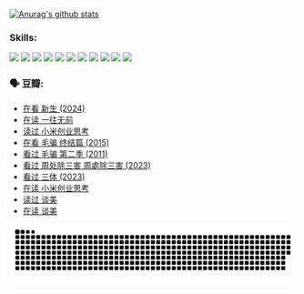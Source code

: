 
[![Anurag's github stats](https://github-readme-stats.vercel.app/api?username=w940853815)](https://github.com/anuraghazra/github-readme-stats)

### Skills:

<code><img height="32" src="https://cdn.jsdelivr.net/npm/simple-icons@v5/icons/python.svg"></code>
<code><img height="32" src="https://cdn.jsdelivr.net/npm/simple-icons@v5/icons/javascript.svg"></code>
<code><img height="32" src="https://cdn.jsdelivr.net/npm/simple-icons@v5/icons/django.svg"></code>
<code><img height="32" src="https://cdn.jsdelivr.net/npm/simple-icons@v5/icons/flask.svg"></code>
<code><img height="32" src="https://cdn.jsdelivr.net/npm/simple-icons@v5/icons/vuetify.svg"></code>
<code><img height="32" src="https://cdn.jsdelivr.net/npm/simple-icons@v5/icons/git.svg"></code>
<code><img height="32" src="https://cdn.jsdelivr.net/npm/simple-icons@v5/icons/docker.svg"></code>
<code><img height="32" src="https://cdn.jsdelivr.net/npm/simple-icons@v5/icons/postgresql.svg"></code>
<code><img height="32" src="https://cdn.jsdelivr.net/npm/simple-icons@v5/icons/elasticsearch.svg"></code>
<code><img height="32" src="https://cdn.jsdelivr.net/npm/simple-icons@v5/icons/macos.svg"></code>
<code><img height="32" src="https://cdn.jsdelivr.net/npm/simple-icons@v5/icons/linux.svg"></code>

### 🗣 豆瓣:

<!-- DOUBAN-ACTIVITIES:START -->
- [在看 新生‎ (2024)](https://www.douban.com/people/136069238/status/4607441062/?_i=15648464)
- [在读 一往无前](https://www.douban.com/people/136069238/status/4590507310/?_i=15648464)
- [读过 小米创业思考](https://www.douban.com/people/136069238/status/4590506983/?_i=15648464)
- [在看 毛骗 终结篇‎ (2015)](https://www.douban.com/people/136069238/status/4581971924/?_i=15648464)
- [看过 毛骗 第二季‎ (2011)](https://www.douban.com/people/136069238/status/4581971810/?_i=15648464)
- [看过 周处除三害 周處除三害‎ (2023)](https://www.douban.com/people/136069238/status/4575646701/?_i=15648464)
- [看过 三体‎ (2023)](https://www.douban.com/people/136069238/status/4574263039/?_i=15648464)
- [在读 小米创业思考](https://www.douban.com/people/136069238/status/4572047905/?_i=15648464)
- [读过 谈美](https://www.douban.com/people/136069238/status/4572047629/?_i=15648464)
- [在读 谈美](https://www.douban.com/people/136069238/status/4560861771/?_i=15648464)
<!-- DOUBAN-ACTIVITIES:END -->


![Snake animation](https://raw.githubusercontent.com/w940853815/w940853815/output/github-contribution-grid-snake.svg)

<!--
**w940853815/w940853815** is a ✨ _special_ ✨ repository because its `README.md` (this file) appears on your GitHub profile.

Here are some ideas to get you started:

- 🔭 I’m currently working on ...
- 🌱 I’m currently learning ...
- 👯 I’m looking to collaborate on ...
- 🤔 I’m looking for help with ...
- 💬 Ask me about ...
- 📫 How to reach me: ...
- 😄 Pronouns: ...
- ⚡ Fun fact: ...
-->
